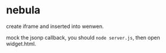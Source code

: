 nebula
======

create iframe and inserted into wenwen.


mock the jsonp callback, you should ``node server.js``, then open widget.html.
